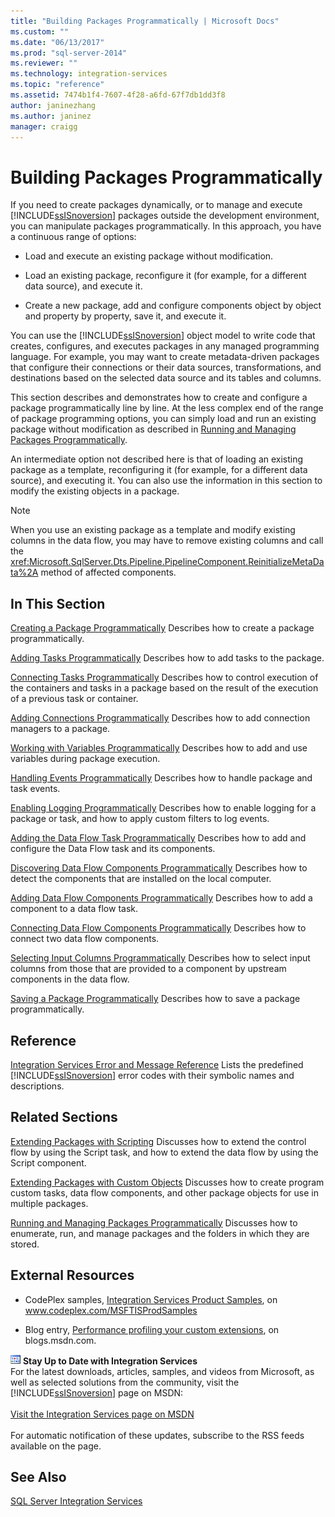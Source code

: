 ```yaml
---
title: "Building Packages Programmatically | Microsoft Docs"
ms.custom: ""
ms.date: "06/13/2017"
ms.prod: "sql-server-2014"
ms.reviewer: ""
ms.technology: integration-services 
ms.topic: "reference"
ms.assetid: 7474b1f4-7607-4f28-a6fd-67f7db1dd3f8
author: janinezhang
ms.author: janinez
manager: craigg
---
```

# Building Packages Programmatically
  If you need to create packages dynamically, or to manage and execute [!INCLUDE[ssISnoversion](../../includes/ssisnoversion-md.md)] packages outside the development environment, you can manipulate packages programmatically. In this approach, you have a continuous range of options:

-   Load and execute an existing package without modification.

-   Load an existing package, reconfigure it (for example, for a different data source), and execute it.

-   Create a new package, add and configure components object by object and property by property, save it, and execute it.

 You can use the [!INCLUDE[ssISnoversion](../../includes/ssisnoversion-md.md)] object model to write code that creates, configures, and executes packages in any managed programming language. For example, you may want to create metadata-driven packages that configure their connections or their data sources, transformations, and destinations based on the selected data source and its tables and columns.

 This section describes and demonstrates how to create and configure a package programmatically line by line. At the less complex end of the range of package programming options, you can simply load and run an existing package without modification as described in [Running and Managing Packages Programmatically](../run-manage-packages-programmatically/running-and-managing-packages-programmatically.md).

 An intermediate option not described here is that of loading an existing package as a template, reconfiguring it (for example, for a different data source), and executing it. You can also use the information in this section to modify the existing objects in a package.

> [!NOTE]
>  When you use an existing package as a template and modify existing columns in the data flow, you may have to remove existing columns and call the <xref:Microsoft.SqlServer.Dts.Pipeline.PipelineComponent.ReinitializeMetaData%2A> method of affected components.

## In This Section
 [Creating a Package Programmatically](../building-packages-programmatically/creating-a-package-programmatically.md)
 Describes how to create a package programmatically.

 [Adding Tasks Programmatically](../building-packages-programmatically/adding-tasks-programmatically.md)
 Describes how to add tasks to the package.

 [Connecting Tasks Programmatically](../building-packages-programmatically/connecting-tasks-programmatically.md)
 Describes how to control execution of the containers and tasks in a package based on the result of the execution of a previous task or container.

 [Adding Connections Programmatically](../building-packages-programmatically/adding-connections-programmatically.md)
 Describes how to add connection managers to a package.

 [Working with Variables Programmatically](../building-packages-programmatically/working-with-variables-programmatically.md)
 Describes how to add and use variables during package execution.

 [Handling Events Programmatically](../building-packages-programmatically/handling-events-programmatically.md)
 Describes how to handle package and task events.

 [Enabling Logging Programmatically](../building-packages-programmatically/enabling-logging-programmatically.md)
 Describes how to enable logging for a package or task, and how to apply custom filters to log events.

 [Adding the Data Flow Task Programmatically](../building-packages-programmatically/adding-the-data-flow-task-programmatically.md)
 Describes how to add and configure the Data Flow task and its components.

 [Discovering Data Flow Components Programmatically](../building-packages-programmatically/discovering-data-flow-components-programmatically.md)
 Describes how to detect the components that are installed on the local computer.

 [Adding Data Flow Components Programmatically](../building-packages-programmatically/adding-data-flow-components-programmatically.md)
 Describes how to add a component to a data flow task.

 [Connecting Data Flow Components Programmatically](../building-packages-programmatically/connecting-data-flow-components-programmatically.md)
 Describes how to connect two data flow components.

 [Selecting Input Columns Programmatically](../building-packages-programmatically/selecting-input-columns-programmatically.md)
 Describes how to select input columns from those that are provided to a component by upstream components in the data flow.

 [Saving a Package Programmatically](../building-packages-programmatically/saving-a-package-programmatically.md)
 Describes how to save a package programmatically.

## Reference
 [Integration Services Error and Message Reference](../integration-services-error-and-message-reference.md)
 Lists the predefined [!INCLUDE[ssISnoversion](../../includes/ssisnoversion-md.md)] error codes with their symbolic names and descriptions.

## Related Sections
 [Extending Packages with Scripting](../extending-packages-scripting/extending-packages-with-scripting.md)
 Discusses how to extend the control flow by using the Script task, and how to extend the data flow by using the Script component.

 [Extending Packages with Custom Objects](../extending-packages-custom-objects/extending-packages-with-custom-objects.md)
 Discusses how to create program custom tasks, data flow components, and other package objects for use in multiple packages.

 [Running and Managing Packages Programmatically](../run-manage-packages-programmatically/running-and-managing-packages-programmatically.md)
 Discusses how to enumerate, run, and manage packages and the folders in which they are stored.

## External Resources

-   CodePlex samples, [Integration Services Product Samples](https://go.microsoft.com/fwlink/?LinkID=131204), on www.codeplex.com/MSFTISProdSamples

-   Blog entry, [Performance profiling your custom extensions](https://go.microsoft.com/fwlink/?LinkId=238831), on blogs.msdn.com.

![Integration Services icon (small)](../media/dts-16.gif "Integration Services icon (small)")  **Stay Up to Date with Integration Services**<br /> For the latest downloads, articles, samples, and videos from Microsoft, as well as selected solutions from the community, visit the [!INCLUDE[ssISnoversion](../../includes/ssisnoversion-md.md)] page on MSDN:<br /><br /> [Visit the Integration Services page on MSDN](https://go.microsoft.com/fwlink/?LinkId=136655)<br /><br /> For automatic notification of these updates, subscribe to the RSS feeds available on the page.

## See Also
 [SQL Server Integration Services](../sql-server-integration-services.md)


